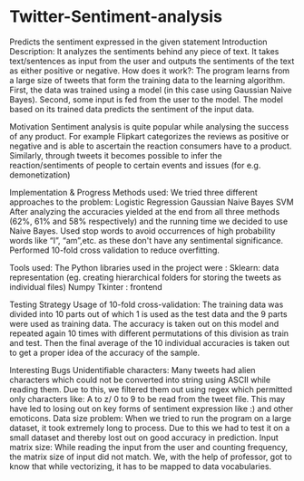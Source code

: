 # Twitter-Sentiment-analysis
Predicts the sentiment expressed in the given statement
Introduction
Description:  It analyzes the sentiments behind any piece of text. It takes text/sentences as input from the user and outputs the sentiments  of the text as either positive or negative.
How does it work?: The program learns from a large size of tweets that form the training data to the learning algorithm. First, the data was trained using a model (in this case using Gaussian Naive Bayes). Second, some input is fed from the user to the model. The model based on its trained data predicts the sentiment of the input data.

Motivation
Sentiment analysis is quite popular while analysing the success of any product. For example Flipkart categorizes the reviews as positive or negative and is able to ascertain the reaction consumers have to a product. Similarly, through tweets it becomes possible to infer the reaction/sentiments of people to certain events and issues (for e.g. demonetization)

Implementation & Progress
Methods used: We tried three different approaches to the problem:
Logistic Regression
Gaussian Naive Bayes
SVM
After analyzing the accuracies yielded at the end from all three methods (62%, 61% and 58% respectively) and the running time we decided to use Naive Bayes.
Used stop words to avoid occurrences of high probability words like “I”, “am”,etc. as these don't have any sentimental significance. 
Performed 10-fold cross validation to reduce overfitting.

Tools used: The Python libraries used in the project were :
Sklearn: data representation (eg. creating hierarchical folders for storing the tweets as individual files)
Numpy
Tkinter : frontend

Testing Strategy
Usage of 10-fold cross-validation: The training data was divided into 10 parts out of which 1 is used as the test data and the 9 parts were used as training data. The accuracy is taken out on this model and repeated again 10 times with different permutations of this division as train and test. Then the final average of the 10 individual accuracies is taken out to get a proper idea of the accuracy of the sample.

Interesting Bugs
Unidentifiable characters: Many tweets had alien characters which could not be converted into string using ASCII while reading them. Due to this, we filtered them out using regex which permitted only characters like: A to z/ 0 to 9 to be read from the tweet file. This may have led to losing out on key forms of sentiment expression like :) and other emoticons.
Data size problem: When we tried to run the program on a large dataset, it took extremely long to process. Due to this we had to test it on a small dataset and thereby lost out on good accuracy in prediction.
Input matrix size: While reading the input from the user and counting frequency, the matrix size of input did not match. We, with the help of professor, got to know that while vectorizing, it has to be mapped to data vocabularies.

